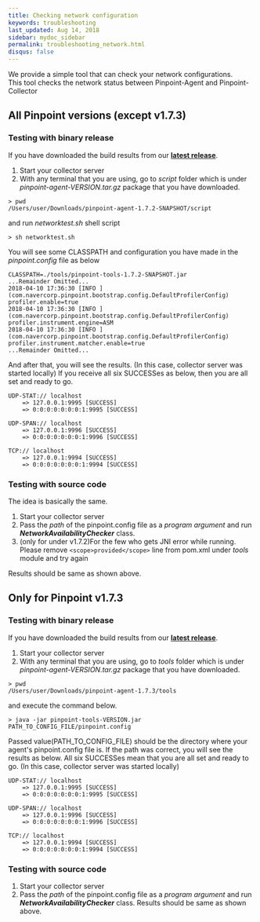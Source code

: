 ```yaml
---
title: Checking network configuration 
keywords: troubleshooting
last_updated: Aug 14, 2018
sidebar: mydoc_sidebar
permalink: troubleshooting_network.html
disqus: false
---
```


We provide a simple tool that can check your network configurations.  
This tool checks the network status between Pinpoint-Agent and Pinpoint-Collector

## All Pinpoint versions (except v1.7.3)

### Testing with binary release

If you have downloaded the build results from our [**latest release**](https://github.com/naver/pinpoint/releases/latest). 

1. Start your collector server
2. With any terminal that you are using, go to *script* folder which is under *pinpoint-agent-VERSION.tar.gz* package that you have downloaded.

````
> pwd
/Users/user/Downloads/pinpoint-agent-1.7.2-SNAPSHOT/script
````
and run *networktest.sh* shell script
````
> sh networktest.sh
````

You will see some CLASSPATH and configuration you have made in the *pinpoint.config* file as below
````
CLASSPATH=./tools/pinpoint-tools-1.7.2-SNAPSHOT.jar
...Remainder Omitted...
2018-04-10 17:36:30 [INFO ](com.navercorp.pinpoint.bootstrap.config.DefaultProfilerConfig) profiler.enable=true
2018-04-10 17:36:30 [INFO ](com.navercorp.pinpoint.bootstrap.config.DefaultProfilerConfig) profiler.instrument.engine=ASM
2018-04-10 17:36:30 [INFO ](com.navercorp.pinpoint.bootstrap.config.DefaultProfilerConfig) profiler.instrument.matcher.enable=true
...Remainder Omitted...
````

And after that, you will see the results. (In this case, collector server was started locally)
If you receive all six SUCCESSes as below, then you are all set and ready to go.

````
UDP-STAT:// localhost
    => 127.0.0.1:9995 [SUCCESS]
    => 0:0:0:0:0:0:0:1:9995 [SUCCESS]

UDP-SPAN:// localhost
    => 127.0.0.1:9996 [SUCCESS]
    => 0:0:0:0:0:0:0:1:9996 [SUCCESS]

TCP:// localhost
    => 127.0.0.1:9994 [SUCCESS]
    => 0:0:0:0:0:0:0:1:9994 [SUCCESS]
```` 

### Testing with source code

The idea is basically the same. 

1. Start your collector server
2. Pass the *path* of the pinpoint.config file as a *program argument* and run ***NetworkAvailabilityChecker*** class.
3. (only for under v1.7.2)For the few who gets JNI error while running. Please remove ````<scope>provided</scope>```` line from pom.xml under *tools* module and try again

Results should be same as shown above.

## Only for Pinpoint v1.7.3

### Testing with binary release
 
 If you have downloaded the build results from our [**latest release**](https://github.com/naver/pinpoint/releases/latest). 

 1. Start your collector server
 2. With any terminal that you are using, go to *tools* folder which is under *pinpoint-agent-VERSION.tar.gz* package that you have downloaded.

````
> pwd
/Users/user/Downloads/pinpoint-agent-1.7.3/tools
````
and execute the command below.

````
> java -jar pinpoint-tools-VERSION.jar PATH_TO_CONFIG_FILE/pinpoint.config
```` 

Passed value(PATH_TO_CONFIG_FILE) should be the directory where your agent's pinpoint.config file is.
If the path was correct, you will see the results as below.
All six SUCCESSes mean that you are all set and ready to go. (In this case, collector server was started locally)

````
UDP-STAT:// localhost
    => 127.0.0.1:9995 [SUCCESS]
    => 0:0:0:0:0:0:0:1:9995 [SUCCESS]

UDP-SPAN:// localhost
    => 127.0.0.1:9996 [SUCCESS]
    => 0:0:0:0:0:0:0:1:9996 [SUCCESS]

TCP:// localhost
    => 127.0.0.1:9994 [SUCCESS]
    => 0:0:0:0:0:0:0:1:9994 [SUCCESS]
````

### Testing with source code

1. Start your collector server
2. Pass the *path* of the pinpoint.config file as a *program argument* and run ***NetworkAvailabilityChecker*** class.
Results should be same as shown above.

